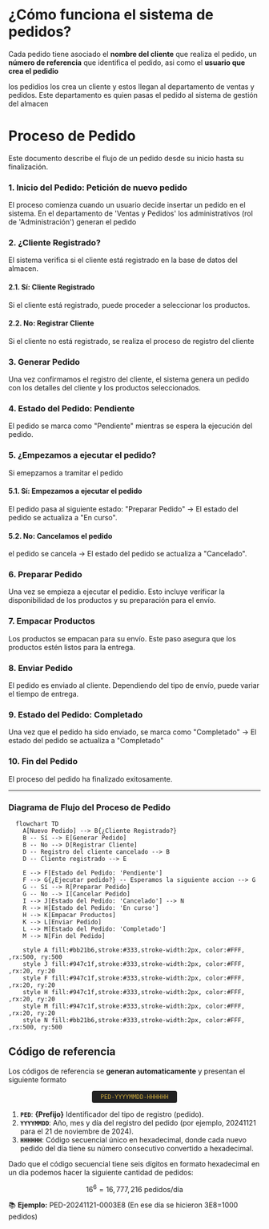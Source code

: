 # ¿Cómo funciona el sistema de pedidos?

Cada pedido tiene asociado el **nombre del cliente** que realiza el pedido, un **número de referencia** que identifica el pedido, asi como el **usuario que crea el pedidio**

los pedidios los crea un cliente y estos llegan al departamento de ventas y pedidos. Este departamento es quien pasas el pedido al sistema de gestión del almacen

# Proceso de Pedido

Este documento describe el flujo de un pedido desde su inicio hasta su finalización.

### 1. **Inicio del Pedido: Petición de nuevo pedido**

El proceso comienza cuando un usuario decide insertar un pedido en el sistema. En el departamento de 'Ventas y Pedidos' los administrativos (rol de 'Administración') generan el pedido

### 2. **¿Cliente Registrado?**

El sistema verifica si el cliente está registrado en la base de datos del almacen.

#### 2.1. **Sí: Cliente Registrado**

Si el cliente está registrado, puede proceder a seleccionar los productos.

#### 2.2. **No: Registrar Cliente**

Si el cliente no está registrado, se realiza el proceso de registro del cliente

### 3. **Generar Pedido**

Una vez confirmamos el registro del cliente, el sistema genera un pedido con los detalles del cliente y los productos seleccionados.

### 4. **Estado del Pedido: Pendiente**

El pedido se marca como "Pendiente" mientras se espera la ejecución del pedido.

### 5. **¿Empezamos a ejecutar el pedido?**

Si emepzamos a tramitar el pedido

#### 5.1. **Sí: Empezamos a ejecutar el pedido**

El pedido pasa al siguiente estado: "Preparar Pedido" -> El estado del pedido se actualiza a "En curso".

#### 5.2. **No: Cancelamos el pedido**

el pedido se cancela -> El estado del pedido se actualiza a "Cancelado".

### 6. **Preparar Pedido**

Una vez se empieza a ejecutar el pedidio. Esto incluye verificar la disponibilidad de los productos y su preparación para el envío.

### 7. **Empacar Productos**

Los productos se empacan para su envío. Este paso asegura que los productos estén listos para la entrega.

### 8. **Enviar Pedido**

El pedido es enviado al cliente. Dependiendo del tipo de envío, puede variar el tiempo de entrega.

### 9. **Estado del Pedido: Completado**

Una vez que el pedido ha sido enviado, se marca como "Completado" -> El estado del pedido se actualiza a "Completado"

### 10. **Fin del Pedido**

El proceso del pedido ha finalizado exitosamente.

---

### Diagrama de Flujo del Proceso de Pedido

```mermaid
  flowchart TD
    A[Nuevo Pedido] --> B{¿Cliente Registrado?}
    B -- Sí --> E[Generar Pedido]
    B -- No --> D[Registrar Cliente]
    D -- Registro del cliente cancelado --> B
    D -- Cliente registrado --> E

    E --> F[Estado del Pedido: 'Pendiente']
    F --> G{¿Ejecutar pedido?} -- Esperamos la siguiente accion --> G
    G -- Sí --> R[Preparar Pedido]
    G -- No --> I[Cancelar Pedido]
    I --> J[Estado del Pedido: 'Cancelado'] --> N
    R --> H[Estado del Pedido: 'En curso']
    H --> K[Empacar Productos]
    K --> L[Enviar Pedido]
    L --> M[Estado del Pedido: 'Completado']
    M --> N[Fin del Pedido]

    style A fill:#bb21b6,stroke:#333,stroke-width:2px, color:#FFF, ,rx:500, ry:500
    style J fill:#947c1f,stroke:#333,stroke-width:2px, color:#FFF, ,rx:20, ry:20
    style F fill:#947c1f,stroke:#333,stroke-width:2px, color:#FFF, ,rx:20, ry:20
    style H fill:#947c1f,stroke:#333,stroke-width:2px, color:#FFF, ,rx:20, ry:20
    style M fill:#947c1f,stroke:#333,stroke-width:2px, color:#FFF, ,rx:20, ry:20
    style N fill:#bb21b6,stroke:#333,stroke-width:2px, color:#FFF, ,rx:500, ry:500
```

## Código de referencia

Los códigos de referencia se **generan automaticamente** y presentan el siguiente formato

<div style="text-align: center; margin-bottom: 10px;">
  <code style="background-color: #222; color: #caa83f; padding: 5px 10px; border-radius: 4px; display: inline-block;"> PED-YYYYMMDD-HHHHHH </code>
</div>

1. **`PED`**: **{Prefijo}** Identificador del tipo de registro (pedido).
2. **`YYYYMMDD`**: Año, mes y día del registro del pedido (por ejemplo, 20241121 para el 21 de noviembre de 2024).
3. **`HHHHHH`**: Código secuencial único en hexadecimal, donde cada nuevo pedido del día tiene su número consecutivo convertido a hexadecimal.

Dado que el código secuencial tiene seis dígitos en formato hexadecimal en un dia podemos hacer la siguiente cantidad de pedidos:

$$
16^6 = 16,777,216 \ \text{pedidos/día}
$$

📚 **Ejemplo:** PED-20241121-0003E8 (En ese día se hicieron 3E8=1000 pedidos)
